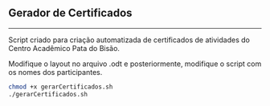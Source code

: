 ## Gerador de Certificados
---
Script criado para criação automatizada de certificados de atividades do Centro Acadêmico Pata do Bisão. 

Modifique o layout no arquivo .odt e posteriormente, modifique o script com os nomes dos participantes.

```sh
chmod +x gerarCertificados.sh
./gerarCertificados.sh
```
